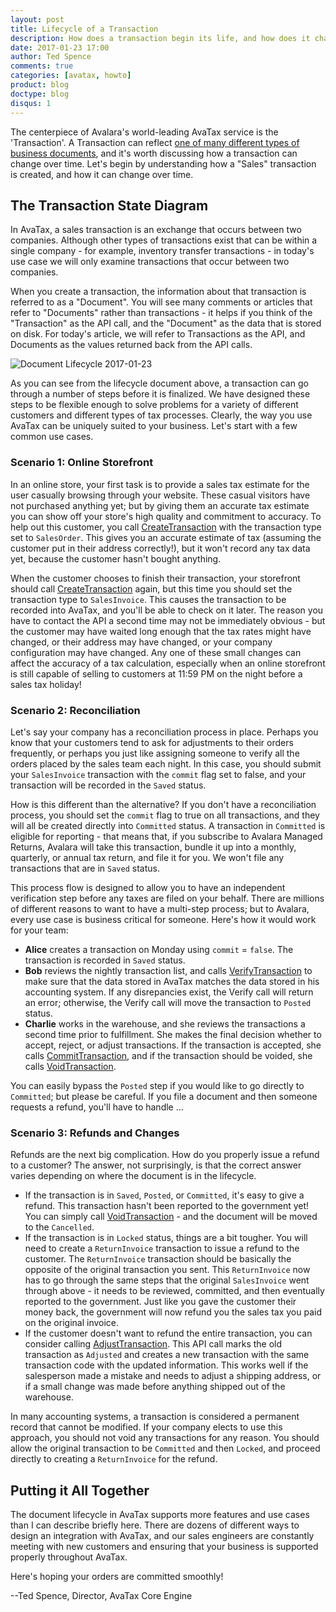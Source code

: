 ```yaml
---
layout: post
title: Lifecycle of a Transaction
description: How does a transaction begin its life, and how does it change over time?
date: 2017-01-23 17:00
author: Ted Spence
comments: true
categories: [avatax, howto]
product: blog
doctype: blog
disqus: 1
---
```


The centerpiece of Avalara's world-leading AvaTax service is the 'Transaction'.  A Transaction can reflect <a href="http://developer.avalara.com/blog/2016/11/18/types-of-transactions/">one of many different types of business documents</a>, and it's worth discussing how a transaction can change over time.  Let's begin by understanding how a "Sales" transaction is created, and how it can change over time.

<h2>The Transaction State Diagram</h2>

In AvaTax, a sales transaction is an exchange that occurs between two companies.  Although other types of transactions exist that can be within a single company - for example, inventory transfer transactions - in today's use case we will only examine transactions that occur between two companies.

When you create a transaction, the information about that transaction is referred to as a "Document".  You will see many comments or articles that refer to "Documents" rather than transactions - it helps if you think of the "Transaction" as the API call, and the "Document" as the data that is stored on disk.  For today's article, we will refer to Transactions as the API, and Documents as the values returned back from the API calls.

<img src="/public/images/blog/DocumentLifecycle20170123.png" alt="Document Lifecycle 2017-01-23" />

As you can see from the lifecycle document above, a transaction can go through a number of steps before it is finalized.  We have designed these steps to be flexible enough to solve problems for a variety of different customers and different types of tax processes.  Clearly, the way you use AvaTax can be uniquely suited to your business.  Let's start with a few common use cases.

<h3>Scenario 1: Online Storefront</h3>

In an online store, your first task is to provide a sales tax estimate for the user casually browsing through your website.  These casual visitors have not purchased anything yet; but by giving them an accurate tax estimate you can show off your store's high quality and commitment to accuracy.  To help out this customer, you call <a href="https://sandbox-rest.avatax.com/swagger/ui/index.html#!/Transactions/CreateTransaction">CreateTransaction</a> with the transaction type set to `SalesOrder`.  This gives you an accurate estimate of tax (assuming the customer put in their address correctly!), but it won't record any tax data yet, because the customer hasn't bought anything.

When the customer chooses to finish their transaction, your storefront should call <a href="https://sandbox-rest.avatax.com/swagger/ui/index.html#!/Transactions/CreateTransaction">CreateTransaction</a> again, but this time you should set the transaction type to `SalesInvoice`.  This causes the transaction to be recorded into AvaTax, and you'll be able to check on it later.  The reason you have to contact the API a second time may not be immediately obvious - but the customer may have waited long enough that the tax rates might have changed, or their address may have changed, or your company configuration may have changed.  Any one of these small changes can affect the accuracy of a tax calculation, especially when an online storefront is still capable of selling to customers at 11:59 PM on the night before a sales tax holiday!

<h3>Scenario 2: Reconciliation</h3>

Let's say your company has a reconciliation process in place.  Perhaps you know that your customers tend to ask for adjustments to their orders frequently, or perhaps you just like assigning someone to verify all the orders placed by the sales team each night.  In this case, you should submit your `SalesInvoice` transaction with the `commit` flag set to false, and your transaction will be recorded in the `Saved` status.

How is this different than the alternative?  If you don't have a reconciliation process, you should set the `commit` flag to true on all transactions, and they will all be created directly into `Committed` status.  A transaction in `Committed` is eligible for reporting - that means that, if you subscribe to Avalara Managed Returns, Avalara will take this transaction, bundle it up into a monthly, quarterly, or annual tax return, and file it for you.  We won't file any transactions that are in `Saved` status.  

This process flow is designed to allow you to have an independent verification step before any taxes are filed on your behalf.  There are millions of different reasons to want to have a multi-step process; but to Avalara, every use case is business critical for someone.  Here's how it would work for your team:

<ul class="normal">
    <li><strong>Alice</strong> creates a transaction on Monday using <code class="highlight-rouge">commit</code> =  <code class="highlight-rouge">false</code>.  The transaction is recorded in <code class="highlight-rouge">Saved</code> status.</li>
    <li><strong>Bob</strong> reviews the nightly transaction list, and calls <a href="https://sandbox-rest.avatax.com/swagger/ui/index.html#!/Transactions/VerifyTransaction">VerifyTransaction</a> to make sure that the data stored in AvaTax matches the data stored in his accounting system.  If any disrepancies exist, the Verify call will return an error; otherwise, the Verify call will move the transaction to <code class="highlight-rouge">Posted</code> status.</li>
    <li><strong>Charlie</strong> works in the warehouse, and she reviews the transactions a second time prior to fulfillment.  She makes the final decision whether to accept, reject, or adjust transactions.  If the transaction is accepted, she calls <a href="https://sandbox-rest.avatax.com/swagger/ui/index.html#!/Transactions/CommitTransaction">CommitTransaction</a>, and if the transaction should be voided, she calls <a href="https://sandbox-rest.avatax.com/swagger/ui/index.html#!/Transactions/VoidTransaction">VoidTransaction</a>.</li>
</ul>

You can easily bypass the `Posted` step if you would like to go directly to `Committed`; but please be careful.  If you file a document and then someone requests a refund, you'll have to handle ...

<h3>Scenario 3: Refunds and Changes</h3>

Refunds are the next big complication.  How do you properly issue a refund to a customer?  The answer, not surprisingly, is that the correct answer varies depending on where the document is in the lifecycle.

<ul class="normal">
    <li>If the transaction is in <code class="highlight-rouge">Saved</code>, <code class="highlight-rouge">Posted</code>, or <code class="highlight-rouge">Committed</code>, it's easy to give a refund.  This transaction hasn't been reported to the government yet!  You can simply call <a href="https://sandbox-rest.avatax.com/swagger/ui/index.html#!/Transactions/VoidTransaction">VoidTransaction</a> - and the document will be moved to the <code class="highlight-rouge">Cancelled</code>.</li>
    <li>If the transaction is in <code class="highlight-rouge">Locked</code> status, things are a bit tougher.  You will need to create a <code class="highlight-rouge">ReturnInvoice</code> transaction to issue a refund to the customer.  The <code class="highlight-rouge">ReturnInvoice</code> transaction should be basically the opposite of the original transaction you sent.  This <code class="highlight-rouge">ReturnInvoice</code> now has to go through the same steps that the original <code class="highlight-rouge">SalesInvoice</code> went through above - it needs to be reviewed, committed, and then eventually reported to the government.  Just like you gave the customer their money back, the government will now refund you the sales tax you paid on the original invoice.</li>
    <li>If the customer doesn't want to refund the entire transaction, you can consider calling <a href="https://sandbox-rest.avatax.com/swagger/ui/index.html#!/Transactions/AdjustTransaction">AdjustTransaction</a>.  This API call marks the old transaction as <code class="highlight-rouge">Adjusted</code> and creates a new transaction with the same transaction code with the updated information.  This works well if the salesperson made a mistake and needs to adjust a shipping address, or if a small change was made before anything shipped out of the warehouse.</li>
</ul>

In many accounting systems, a transaction is considered a permanent record that cannot be modified.  If your company elects to use this approach, you should not void any transactions for any reason.  You should allow the original transaction to be `Committed` and then `Locked`, and proceed directly to creating a `ReturnInvoice` for the refund.

<h2>Putting it All Together</h2>

The document lifecycle in AvaTax supports more features and use cases than I can describe briefly here.  There are dozens of different ways to design an integration with AvaTax, and our sales engineers are constantly meeting with new customers and ensuring that your business is supported properly throughout AvaTax.

Here's hoping your orders are committed smoothly!

--Ted Spence, Director, AvaTax Core Engine
